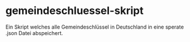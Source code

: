 # gemeindeschluessel-skript
Ein Skript welches alle Gemeindeschlüssel in Deutschland in eine sperate .json Datei abspeichert.
